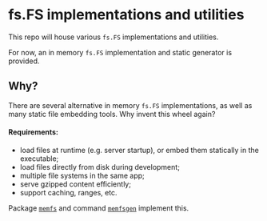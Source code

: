 # fs.FS implementations and utilities

This repo will house various `fs.FS` implementations and utilities.

For now, an in memory `fs.FS` implementation and static generator is provided.

## Why?

There are several alternative in memory `fs.FS` implementations,
as well as many static file embedding tools.
Why invent this wheel again?

#### Requirements:

* load files at runtime (e.g. server startup), or embed them statically in the executable;
* load files directly from disk during development;
* multiple file systems in the same app;
* serve gzipped content efficiently;
* support caching, ranges, etc.

Package [`memfs`](https://godoc.org/github.com/ncruces/go-fs/memfs)
and command [`memfsgen`](https://github.com/ncruces/go-fs/tree/master/memfsgen)
implement this.
